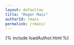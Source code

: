 ```yaml
---
layout: defaultau
title: "Roger Mais"
authorId: rmais
permalink: /rmais/
---
```

{% include loadAuthor.html %}
<script>
    $(document).ready(function(){
        showAuthorBio('{{ page.authorId }}');
   });
</script>